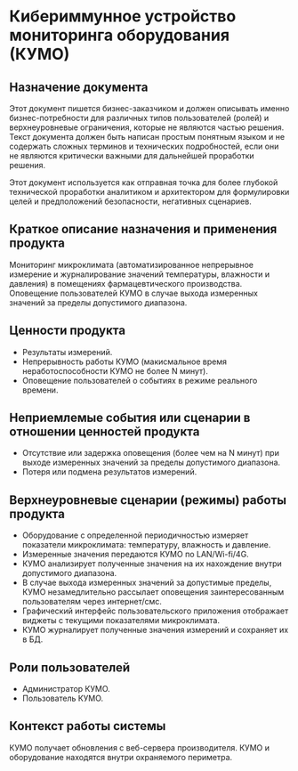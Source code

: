 # Кибериммунное устройство мониторинга оборудования (КУМО)

## Назначение документа
Этот документ пишется бизнес-заказчиком и должен описывать именно бизнес-потребности для различных типов пользователей (ролей) и верхнеуровневые ограничения, которые не являются частью решения. Текст документа должен быть написан простым понятным языком и не содержать сложных терминов и технических подробностей, если они не являются критически важными для дальнейшей проработки решения.

Этот документ используется как отправная точка для более глубокой технической проработки аналитиком и архитектором для формулировки целей и предположений безопасности, негативных сценариев.

## Краткое описание назначения и применения продукта
Мониторинг микроклимата (автоматизированное непрерывное измерение и журналирование значений температуры, влажности и давления) в помещениях фармацевтического производства. Оповещение пользователей КУМО в случае выхода измеренных значений за пределы допустимого диапазона.

## Ценности продукта
* Результаты измерений.
* Непрерывность работы КУМО (макисмальное время неработоспособности КУМО не более N минут).
* Оповещение пользователей о событиях в режиме реального времени.

## Неприемлемые события или сценарии в отношении ценностей продукта
* Отсутствие или задержка оповещения (более чем на N минут) при выходе измеренных значений за пределы допустимого диапазона.
* Потеря или подмена результатов измерений.

## Верхнеуровневые сценарии (режимы) работы продукта
* Оборудование с определенной периодичностью измеряет показатели микроклимата: температуру, влажность и давление.
* Измеренные значения передаются КУМО по LAN/Wi-fi/4G.
* КУМО анализирует полученные значения на их нахождение внутри допустимого диапазона.
* В случае выхода измеренных значений за допустимые пределы, КУМО незамедлительно рассылает оповещения заинтересованным пользователям через интернет/смс.
* Графический интерфейс пользовательского приложения отображает виджеты с текущими показателями микроклимата.
* КУМО журналирует полученные значения измерений и сохраняет их в БД.

## Роли пользователей
* Администратор КУМО.
* Пользователь КУМО.

## Контекст работы системы
КУМО получает обновления с веб-сервера производителя. КУМО и оборудование находятся внутри охраняемого периметра.
